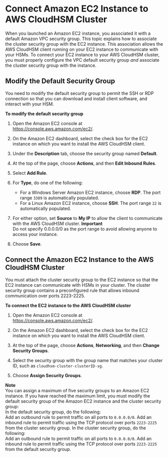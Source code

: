 # Connect Amazon EC2 Instance to AWS CloudHSM Cluster<a name="configure-sg-client-instance"></a>

When you launched an Amazon EC2 instance, you associated it with a default Amazon VPC security group\. This topic explains how to associate the cluster security group with the EC2 instance\. This association allows the AWS CloudHSM client running on your EC2 instance to communicate with your HSMs\. To connect your EC2 instance to your AWS CloudHSM cluster, you must properly configure the VPC default security group *and* associate the cluster security group with the instance\.

## Modify the Default Security Group<a name="configure-sg-client-instance-modify-default-security-group"></a>

You need to modify the default security group to permit the SSH or RDP connection so that you can download and install client software, and interact with your HSM\.

**To modify the default security group**

1. Open the Amazon EC2 console at [https://console\.aws\.amazon\.com/ec2/](https://console.aws.amazon.com/ec2/)\.

1. On the Amazon EC2 dashboard, select the check box for the EC2 instance on which you want to install the AWS CloudHSM client\.

1. Under the **Description** tab, choose the security group named **Default**\.

1. At the top of the page, choose **Actions**, and then **Edit Inbound Rules**\.

1. Select **Add Rule**\.

1. For **Type**, do one of the following:
   + For a Windows Server Amazon EC2 instance, choose **RDP**\. The port range `3389` is automatically populated\.
   + For a Linux Amazon EC2 instance, choose **SSH**\. The port range `22` is automatically populated\.

1. For either option, set **Source** to **My IP** to allow the client to communicate with the AWS CloudHSM cluster\.
**Important**  
Do not specify 0\.0\.0\.0/0 as the port range to avoid allowing anyone to access your instance\.

1. Choose **Save**\.

## Connect the Amazon EC2 Instance to the AWS CloudHSM Cluster<a name="configure-sg-client-instance-connect-the-ec2-instance-to-the-HSM-cluster"></a>

You must attach the cluster security group to the EC2 instance so that the EC2 instance can communicate with HSMs in your cluster\. The cluster security group contains a preconfigured rule that allows inbound communication over ports 2223\-2225\.

**To connect the EC2 instance to the AWS CloudHSM cluster**

1. Open the Amazon EC2 console at [https://console\.aws\.amazon\.com/ec2/](https://console.aws.amazon.com/ec2/)\.

1. On the Amazon EC2 dashboard, select the check box for the EC2 instance on which you want to install the AWS CloudHSM client\.

1. At the top of the page, choose **Actions**, **Networking**, and then **Change Security Groups**\.

1. Select the security group with the group name that matches your cluster ID, such as `cloudhsm-cluster-clusterID-sg`\.

1. Choose **Assign Security Groups**\.

**Note**  
 You can assign a maximum of five security groups to an Amazon EC2 instance\. If you have reached the maximum limit, you must modify the default security group of the Amazon EC2 instance and the cluster security group:  
In the default security group, do the following:  
Add an outbound rule to permit traffic on all ports to `0.0.0.0/0`\.
Add an inbound rule to permit traffic using the TCP protocol over ports `2223-2225` from the cluster security group\.
In the cluster security group, do the following:  
Add an outbound rule to permit traffic on all ports to `0.0.0.0/0`\.
Add an inbound rule to permit traffic using the TCP protocol over ports `2223-2225` from the default security group\.